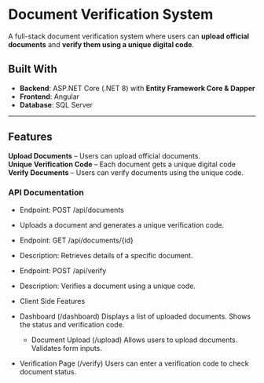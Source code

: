 #  Document Verification System

A full-stack document verification system where users can **upload official documents** and **verify them using a unique digital code**.

## Built With
- **Backend**: ASP.NET Core (.NET 8) with **Entity Framework Core & Dapper**
- **Frontend**: Angular 
- **Database**: SQL Server

---

## Features
**Upload Documents** – Users can upload official documents.  
**Unique Verification Code** – Each document gets a unique digital code
**Verify Documents** – Users can verify documents using the unique code.  

### API Documentation
* Endpoint: POST /api/documents
* Uploads a document and generates a unique verification code.

* Endpoint: GET /api/documents/{id}
* Description: Retrieves details of a specific document.

* Endpoint: POST /api/verify
* Description: Verifies a document using a unique code.
* Client Side Features
* Dashboard (/dashboard)
Displays a list of uploaded documents.
Shows the status and verification code.
  * Document Upload (/upload)
Allows users to upload documents.
Validates form inputs.
* Verification Page (/verify)
Users can enter a verification code to check document status.

